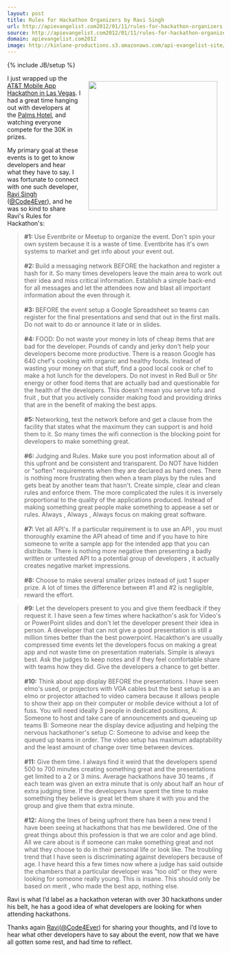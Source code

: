 ```yaml
---
layout: post
title: Rules for Hackathon Organizers by Ravi Singh
url: http://apievangelist.com2012/01/11/rules-for-hackathon-organizers,-by-ravi-singh/
source: http://apievangelist.com2012/01/11/rules-for-hackathon-organizers,-by-ravi-singh/
domain: apievangelist.com2012
image: http://kinlane-productions.s3.amazonaws.com/api-evangelist-site/blog/tag-cloud-hackathon.png
---
```

{% include JB/setup %}
<p><a title="Hackathon" href="http://www.hackweekends.com" target="_blank"><img style="padding: 15px;" src="http://kinlane-productions.s3.amazonaws.com/api-evangelist/tag-cloud-hackathon.png" alt="" width="300" align="right" /></a></p>
<p>I just wrapped up the <a title="AT&amp;T Mobile Hackathon in Las Vegas" href="/events/att_mobile_app_hackathon_las_vegas.php">AT&amp;T Mobile App Hackathon in Las Vegas</a>.  I had a great time hanging out with developers at the <a title="Palms Hotel" href="http://www.palms.com/">Palms Hotel</a>, and watching everyone compete for the 30K in prizes.</p>
<p>My primary goal at these events is to get to know developers and hear what they have to say.  I was fortunate to connect with one such developer, <a title="@Code4Ever" href="https://twitter.com/#!/code4ever">Ravi Singh</a> (<a title="@Code4Ever" href="https://twitter.com/#!/code4ever">@Code4Ever</a>), and he was so kind to share Ravi's Rules for Hackathon's:</p>
<blockquote><strong>#1: </strong>Use Eventbrite or Meetup to organize the event. Don't spin your own system because it is a waste of time. Eventbrite has it's own systems to market and get info about your event out. <br /><br /> <strong>#2: </strong>Build a messaging network BEFORE the hackathon and register a hash for it. So many times developers leave the main area to work out their idea and miss critical information. Establish a simple back-end for all messages and let the attendees now and blast all important information about the even through it. <br /><br /> <strong>#3: </strong>BEFORE the event setup a Google Spreadsheet so teams can register for the final presentations and send that out in the first mails. Do not wait to do or announce it late or in slides. <br /><br /> <strong>#4: </strong>FOOD: Do not waste your money in lots of cheap items that are bad for the developer. Pounds of candy and jerky don't help your developers become more productive. There is a reason Google has 640 chef's cooking with organic and healthy foods. Instead of wasting your money on that stuff, find a good local cook or chef to make a hot lunch for the developers. Do not invest in Red Bull or 5hr energy or other food items that are actually bad and questionable for the health of the developers. This doesn't mean you serve tofu and fruit , but that you actively consider making food and providing drinks that are in the benefit of making the best apps. <br /><br /> <strong>#5: </strong>Networking, test the network before and get a clause from the facility that states what the maximum they can support is and hold them to it. So many times the wifi connection is the blocking point for developers to make something great. <br /><br /> <strong>#6: </strong>Judging and Rules. Make sure you post information about all of this upfront and be consistent and transparent. Do NOT have hidden or "soften" requirements when they are declared as hard ones. There is nothing more frustrating then when a team plays by the rules and gets beat by another team that hasn't. Create simple, clear and clean rules and enforce them. The more complicated the rules it is inversely proportional to the quality of the applications produced. Instead of making something great people make something to appease a set or rules. Always , Always , Always focus on making great software. <br /><br /> <strong>#7: </strong>Vet all API's. If a particular requirement is to use an API , you must thoroughly examine the API ahead of time and if you have to hire someone to write a sample app for the intended app that you can distribute. There is nothing more negative then presenting a badly written or untested API to a potential group of developers , it actually creates negative market impressions. <br /> <br /> <strong>#8:</strong> Choose to make several smaller prizes instead of just 1 super prize. A lot of times the difference between #1 and #2 is negligible, reward the effort.</blockquote>
<blockquote><strong>#9:</strong> Let the developers present to you and give them feedback if they request it. I have seen a few times where hackathon's ask for Video's or PowerPoint slides and don't let the developer present their idea in person. A developer that can not give a good presentation is still a million times better than the best powerpoint. Hacakthon's are usually compressed time events let the developers focus on making a great app and not waste time on presentation materials. Simple is always best. Ask the judges to keep notes and if they feel comfortable share with teams how they did. Give the developers a chance to get better.&nbsp;<br /><br /><strong>#10:</strong> Think about app display BEFORE the presentations. I have seen elmo's used, or projectors with VGA cables but the best setup is a an elmo or projector attached to video camera because it allows people to show their app on their computer or mobile device without a lot of fuss. You will need ideally 3 people in dedicated positions, A: Someone to host and take care of announcements and queueing up teams B: Someone near the display device adjusting and helping the nervous hackathoner's setup C: Someone to advise and keep the queued up teams in order. The video setup has maximum adaptability and the least amount of change over time between devices.<br /><br /><strong>#11:</strong> Give them time. I always find it weird that the developers spend 500 to 700 minutes creating something great and the presentations get limited to a 2 or 3 mins. Average hackathons have 30 teams , if each team was given an extra minute that is only about half an hour of extra judging time. If the developers have spent the time to make something they believe is great let them share it with you and the group and give them that extra minute.<br /><br /><strong>#12:</strong> Along the lines of being upfront there has been a new trend I have been seeing at hackathons that has me bewildered. One of the great things about this profession is that we are color and age blind. All we care about is if someone can make something great and not what they choose to do in their personal life or look like. The troubling trend that I have seen is discriminating against developers because of age. I have heard this a few times now where a judge has said outside the chambers that a particular developer was "too old" or they were looking for someone really young. This is insane. This should only be based on merit , who made the best app, nothing else.<br /></blockquote>
<p>Ravi is what I&rsquo;d label as a hackathon veteran with over 30 hackathons under his belt, he has a good idea of what developers are looking for when attending hackathons.</p>
<p>Thanks again <a title="@Code4Ever" href="https://twitter.com/#!/code4ever">Ravi</a>(<a title="@Code4Ever" href="https://twitter.com/#!/code4ever">@Code4Ever</a>) for sharing your thoughts, and I&rsquo;d love to hear what other developers have to say about the event, now that we have all gotten some rest, and had time to reflect.</p>
